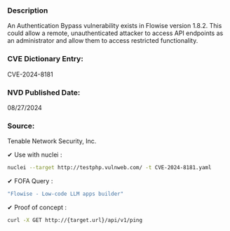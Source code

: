 ### Description 
An Authentication Bypass vulnerability exists in Flowise version 1.8.2. This could allow a remote, unauthenticated attacker to access API endpoints as an administrator and allow them to access restricted functionality.

### CVE Dictionary Entry:
CVE-2024-8181
### NVD Published Date:
08/27/2024
### Source:
Tenable Network Security, Inc.

✔ Use with nuclei :
```bash
nuclei --target http://testphp.vulnweb.com/ -t CVE-2024-8181.yaml
```

✔ FOFA Query :
```bash
"Flowise - Low-code LLM apps builder"
```

✔ Proof of concept :
```bash
curl -X GET http://{target.url}/api/v1/ping
````
